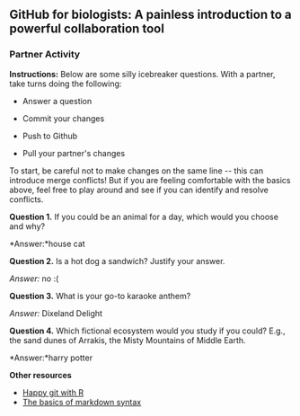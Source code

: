 ## GitHub for biologists: A painless introduction to a powerful collaboration tool

### Partner Activity

**Instructions:** Below are some silly icebreaker questions. With a partner, take turns doing the following:

-   Answer a question

-   Commit your changes

-   Push to Github

-   Pull your partner's changes

To start, be careful not to make changes on the same line -- this can introduce merge conflicts! But if you are feeling comfortable with the basics above, feel free to play around and see if you can identify and resolve conflicts.

**Question 1.** If you could be an animal for a day, which would you choose and why?

*Answer:*house cat

**Question 2.** Is a hot dog a sandwich? Justify your answer.

*Answer:* no :(

**Question 3.** What is your go-to karaoke anthem?

*Answer:* Dixeland Delight

**Question 4.** Which fictional ecosystem would you study if you could? E.g., the sand dunes of Arrakis, the Misty Mountains of Middle Earth.

*Answer:*harry potter

**Other resources**

-   [Happy git with R](https://happygitwithr.com/)
-   [The basics of markdown syntax](https://rmarkdown.rstudio.com/authoring_basics.html)
